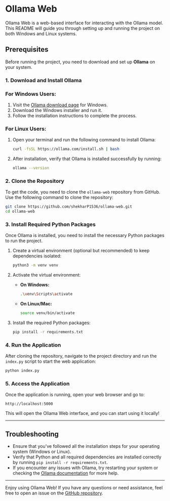 # Ollama Web

Ollama Web is a web-based interface for interacting with the Ollama model. This README will guide you through setting up and running the project on both Windows and Linux systems.

## Prerequisites

Before running the project, you need to download and set up **Ollama** on your system.


### 1. Download and Install Ollama

### For Windows Users:
1. Visit the [Ollama download page](https://ollama.com/download) for Windows.
2. Download the Windows installer and run it.
3. Follow the installation instructions to complete the process.

### For Linux Users:
1. Open your terminal and run the following command to install Ollama:

   ```bash
   curl -fsSL https://ollama.com/install.sh | bash
   ```

2. After installation, verify that Ollama is installed successfully by running:

   ```bash
   ollama --version
   ```


### 2. Clone the Repository

To get the code, you need to clone the `ollama-web` repository from GitHub. Use the following command to clone the repository:

```bash
git clone https://github.com/shekharP1536/ollama-web.git
cd ollama-web
```
### 3. Install Required Python Packages

Once Ollama is installed, you need to install the necessary Python packages to run the project.

1. Create a virtual environment (optional but recommended) to keep dependencies isolated:

   ```bash
   python3 -m venv venv
   ```

2. Activate the virtual environment:

   - **On Windows:**
     ```bash
     .\venv\Scripts\activate
     ```

   - **On Linux/Mac:**
     ```bash
     source venv/bin/activate
     ```

3. Install the required Python packages:

   ```bash
   pip install -r requirements.txt
   ```

### 4. Run the Application

After cloning the repository, navigate to the project directory and run the `index.py` script to start the web application:

```bash
python index.py
```

### 5. Access the Application

Once the application is running, open your web browser and go to:

```
http://localhost:5000
```

This will open the Ollama Web interface, and you can start using it locally!

---

## Troubleshooting

- Ensure that you've followed all the installation steps for your operating system (Windows or Linux).
- Verify that Python and all required dependencies are installed correctly by running `pip install -r requirements.txt`.
- If you encounter any issues with Ollama, try restarting your system or checking the [Ollama documentation](https://ollama.com/docs) for more help.

---

Enjoy using Ollama Web! If you have any questions or need assistance, feel free to open an issue on the [GitHub repository](https://github.com/shekharP1536/ollama-web).

